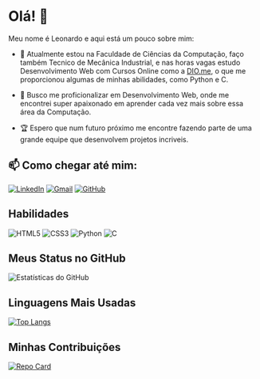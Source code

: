 # Olá! 👋

Meu nome é Leonardo e aqui está um pouco sobre mim:

- 🌱 Atualmente estou na Faculdade de Ciências da Computação, faço também Tecnico de Mecânica Industrial, e nas horas vagas estudo Desenvolvimento Web com Cursos Online como a [DIO.me](https://web.dio.me/users/leonardomqueiroz2018?tab=achievements), o que me proporcionou algumas de minhas abilidades, como Python e C.

- 🔭 Busco me proficionalizar em Desenvolvimento Web, onde me encontrei super apaixonado em aprender cada vez mais sobre essa área da Computação.

- 🏆 Espero que num futuro próximo me encontre fazendo parte de uma grande equipe que desenvolvem projetos incriveis.


## 📫 Como chegar até mim:

[![LinkedIn](https://img.shields.io/badge/LinkedIn-0077B5?style=for-the-badge&logo=linkedin&logoColor=white)](https://www.linkedin.com/in/leonardo-martins-bb00b4223/)
[![Gmail](https://img.shields.io/badge/Gmail-333333?style=for-the-badge&logo=gmail&logoColor=red)](mailto:leonardomqueiroz2018@gmail.com)
[![GitHub](https://img.shields.io/badge/GitHub-100000?style=for-the-badge&logo=github&logoColor=white)](https://github.com/LeonardoMQz)

## Habilidades

![HTML5](https://img.shields.io/badge/HTML5-E34F26?style=for-the-badge&logo=html5&logoColor=white)
![CSS3](https://img.shields.io/badge/CSS3-1572B6?style=for-the-badge&logo=css3&logoColor=white)
![Python](https://img.shields.io/badge/python-3670A0?style=for-the-badge&logo=python&logoColor=ffdd54)
![C](https://img.shields.io/badge/C-00599C?style=for-the-badge&logo=c&logoColor=white)

## Meus Status no GitHub

![Estatísticas do GitHub](https://github-readme-stats.vercel.app/api?username=LeonardoMQz&show_icons=true&theme=dark)

## Linguagens Mais Usadas

[![Top Langs](https://github-readme-stats.vercel.app/api/top-langs/?username=LeonardoMQz&layout=compact&theme=dark)](https://github.com/LeonardoMQz)

## Minhas Contribuições

[![Repo Card](https://github-readme-stats.vercel.app/api/pin/?username=LeonardoMQz&repo=dio-lab-open-source&bg_color=000&border_color=30A3DC&show_icons=true&icon_color=30A3DC&title_color=E94D5F&text_color=FFF)](https://github.com/LeonardoMQz/dio-lab-open-source)